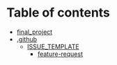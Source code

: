 # Table of contents

* [final\_project](README.md)
* [.github](.github/README.md)
  * [ISSUE\_TEMPLATE](.github/issue_template/README.md)
    * [feature-request](.github/issue_template/feature-request.md)

